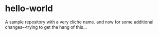 # hello-world
A sample repository with a very cliche name.
and now for some additional changes--trying to get the hang of this...
